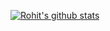 [![Rohit's github stats](https://github-readme-stats.vercel.app/api?username=rsarky&show_icon=true&theme=radical)](https://github.com/anuraghazra/github-readme-stats)
